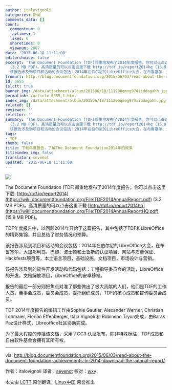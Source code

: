 ```yaml
---
author: italovignoli
categories: 新闻
comments_data: []
count:
  commentnum: 0
  favtimes: 1
  likes: 0
  sharetimes: 0
  viewnum: 2887
date: '2015-06-18 11:11:00'
editorchoice: false
excerpt: 'The Document Foundation (TDF)郑重地发布了2014年度报告，你可以点击这里下载: http://tdf.io/report2014
  (3.2 MB PDF)。高清质量的可以点击这里下载 http://tdf.io/report2014hq (15.9 MB PDF)。 TDF年度报告中，以回顾2014年开始了这篇报告，其中包括了TDF和LibreOffice的精彩集锦，并且总结了财务情况和预算。
  该报告涉及到项目和活动的会议包括：2014年在伯尔尼的LibreOffice大会，在布鲁塞尔、大加那利岛、巴黎、波士顿和土鲁斯的认证项目、网站与质量保证、Hackfests项目等，本土语言项目，基础设施，文档项目，市场设计与营销。'
fromurl: http://blog.documentfoundation.org/2015/06/03/read-about-the-document-foundation-achievements-in-2014-download-the-annual-report/
id: 5655
islctt: true
banner_img: /data/attachment/album/201506/18/111200qmog974iiddagahh.jpg
permalink: /article-5655-1.html
index_img: /data/attachment/album/201506/18/111200qmog974iiddagahh.jpg.thumb.jpg
related: []
reviewer: ''
selector: ''
summary: 'The Document Foundation (TDF)郑重地发布了2014年度报告，你可以点击这里下载: http://tdf.io/report2014
  (3.2 MB PDF)。高清质量的可以点击这里下载 http://tdf.io/report2014hq (15.9 MB PDF)。 TDF年度报告中，以回顾2014年开始了这篇报告，其中包括了TDF和LibreOffice的精彩集锦，并且总结了财务情况和预算。
  该报告涉及到项目和活动的会议包括：2014年在伯尔尼的LibreOffice大会，在布鲁塞尔、大加那利岛、巴黎、波士顿和土鲁斯的认证项目、网站与质量保证、Hackfests项目等，本土语言项目，基础设施，文档项目，市场设计与营销。'
tags:
- TDF
thumb: false
title: 下载年度报告，了解The Document Foundation2014年的成果
titleindex_img: false
translator: sevenot
updated: '2015-06-18 11:11:00'
---
```


![](/data/attachment/album/201506/18/111200qmog974iiddagahh.jpg)


The Document Foundation (TDF)郑重地发布了2014年度报告，你可以点击这里下载: [http://tdf.io/report2014](https://wiki.documentfoundation.org/File:TDF2014AnnualReport.pdf) (3.2 MB PDF)。高清质量的可以点击这里下载 [http://tdf.io/report2014hq](https://wiki.documentfoundation.org/File:TDF2014AnnualReportHQ.pdf) (15.9 MB PDF)。


TDF年度报告中，以回顾2014年开始了这篇报告，其中包括了TDF和LibreOffice的精彩集锦，并且总结了财务情况和预算。


该报告涉及到项目和活动的会议包括：2014年在伯尔尼的LibreOffice大会，在布鲁塞尔、大加那利岛、巴黎、波士顿和土鲁斯的认证项目、网站与质量保证、Hackfests项目等，本土语言项目，基础设施，文档项目，市场设计与营销。


该报告涉及到的软件开发活动和代码包括：工程指导委员会的活动，LibreOffice的开发，文档解放项目，LibreOffice的安卓移植。


报告的最后一部分则把焦点对准了那些做出了极大贡献的人们，他们是TDF的工作人员，董事会成员，委员会成员，委托组织成员，TDF的核心成员和咨询委员会成员。


TDF 2014年度报告的编辑工作由Sophie Gautier, Alexander Werner, Christian Lohmaier, Florian Effenberger, Italo Vignoli 和 Robinson Tryon完成，由Barak Paz设计样式，Libreoffice社区协助完成。


为了最大程度的传播该文档，采用了CC3 认证发布，除非特殊标注，TDF成员和自由软件基金会拥有其所有权。




---


via: <http://blog.documentfoundation.org/2015/06/03/read-about-the-document-foundation-achievements-in-2014-download-the-annual-report/>


作者：italovignoli 译者：[sevenot](https://github.com/sevenot) 校对：[wxy](https://github.com/wxy)


本文由 [LCTT](https://github.com/LCTT/TranslateProject) 原创翻译，[Linux中国](https://linux.cn/) 荣誉推出